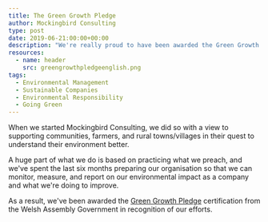 ```yaml
---
title: The Green Growth Pledge
author: Mockingbird Consulting
type: post
date: 2019-06-21:00:00+00:00
description: "We're really proud to have been awarded the Green Growth Pledge certification. Here's what it means for you and the environment."
resources:
  - name: header
    src: greengrowthpledgeenglish.png
tags:
  - Environmental Management
  - Sustainable Companies
  - Environmental Responsibility
  - Going Green
---
```

When we started Mockingbird Consulting, we did so with a view to supporting communities, farmers, and rural towns/villages in their quest to understand their environment better.

A huge part of what we do is based on practicing what we preach, and we've spent the last six months preparing our organisation so that we can monitor, measure, and report on our environmental impact as a company and what we're doing to improve.

As a result, we've been awarded the [Green Growth Pledge](https://businesswales.gov.wales/green-growth-pledge-1) certification from the Welsh Assembly Government in recognition of our efforts.


